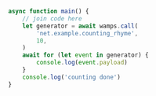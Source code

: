 <script>
import '~/styles/code.scss'
</script>

```js
async function main() {
    // join code here
    let generator = await wamps.call(
        'net.example.counting_rhyme',
        10,
    )
    await for (let event in generator) {
        console.log(event.payload)
    }
    console.log('counting done')
}
```
